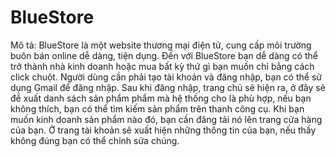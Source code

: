 # BlueStore

Mô tả:
BlueStore là một website thương mại điện tử, cung cấp môi trường buôn bán online dễ dàng, tiện dụng. Đến với BlueStore bạn dễ dàng có thể trở thành nhà kinh doanh hoặc mua bất kỳ thứ gì bạn muốn chỉ bằng cách click chuột. Người dùng cần phải tạo tài khoản và đăng nhập, bạn có thể sử dụng Gmail để đăng nhập. Sau khi đăng nhập, trang chủ sẽ hiện ra, ở đây sẽ đề xuất danh sách sản phẩm phẩm mà hệ thống cho là phù hợp, nếu bạn không thích, bạn có thể tìm kiếm sản phẩm trên thanh công cụ. Khi bạn muốn kinh doanh sản phẩm nào đó, bạn cần đăng tải nó lên trang cửa hàng của bạn. Ở trang tài khoản sẽ xuất hiện những thông tin của bạn, nếu thấy không đúng bạn có thể chỉnh sửa chúng.
